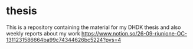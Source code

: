 # thesis
This is a repository containing the material for my DHDK thesis and also weekly reports about my work
https://www.notion.so/26-09-riunione-OC-1311231586664ba99c74344626bc5224?pvs=4
